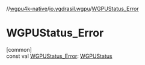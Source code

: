 //[wgpu4k-native](../../index.md)/[io.ygdrasil.wgpu](index.md)/[WGPUStatus_Error](-w-g-p-u-status_-error.md)

# WGPUStatus_Error

[common]\
const val [WGPUStatus_Error](-w-g-p-u-status_-error.md): [WGPUStatus](-w-g-p-u-status/index.md)
